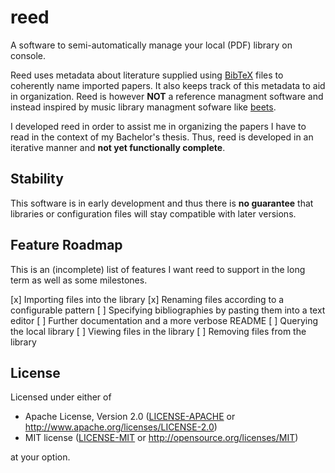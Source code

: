 reed
====
A software to semi-automatically manage your local (PDF) library on console.

Reed uses metadata about literature supplied using
[BibTeX](http://www.bibtex.org/) files to coherently name imported papers.
It also keeps track of this metadata to aid in organization. Reed is however
**NOT** a reference managment software and instead inspired by music library
managment sofware like [beets](https://github.com/beetbox/beets).

I developed reed in order to assist me in organizing the papers I have to read
in the context of my Bachelor's thesis. Thus, reed is developed in an iterative
manner and **not yet functionally complete**.

Stability
---------
This software is in early development and thus there is **no guarantee** that
libraries or configuration files will stay compatible with later versions.

Feature Roadmap
---------------
This is an (incomplete) list of features I want reed to support in the long term
as well as some milestones.

[x] Importing files into the library
[x] Renaming files according to a configurable pattern
[ ] Specifying bibliographies by pasting them into a text editor 
[ ] Further documentation and a more verbose README
[ ] Querying the local library
[ ] Viewing files in the library
[ ] Removing files from the library

License
-------
Licensed under either of

 * Apache License, Version 2.0 ([LICENSE-APACHE](LICENSE-APACHE) or http://www.apache.org/licenses/LICENSE-2.0)
 * MIT license ([LICENSE-MIT](LICENSE-MIT) or http://opensource.org/licenses/MIT)

at your option.
